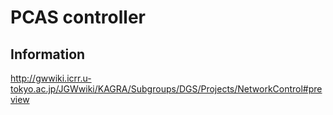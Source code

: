 # PCAS controller

## Information

http://gwwiki.icrr.u-tokyo.ac.jp/JGWwiki/KAGRA/Subgroups/DGS/Projects/NetworkControl#preview

